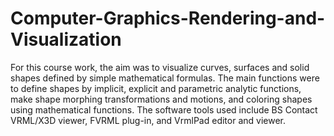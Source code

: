 # Computer-Graphics-Rendering-and-Visualization
For this course work, the aim was to visualize curves, surfaces and solid shapes defined by simple mathematical formulas. The main functions were to define shapes by implicit, explicit and parametric analytic functions, make shape morphing transformations and motions, and coloring shapes using mathematical functions. The software tools used include BS Contact VRML/X3D viewer, FVRML plug-in, and VrmlPad editor and viewer.
